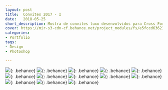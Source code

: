 ```yaml
---
layout: post
title:  Convites 2017 - I
date:   2018-05-25
short_description: Mostra de convites luxo desenvolvidos para Cross Formaturas no ano de 2017.
cover: https://mir-s3-cdn-cf.behance.net/project_modules/fs/e5fccd63621027.5ab7ca0646db9.png
categories:
- Portfolio
tags:
- Design
- Photoshop

---
```


![](https://mir-s3-cdn-cf.behance.net/project_modules/fs/fb0fd263621027.5ab7ca0647a8c.png){: .behance}
![](https://mir-s3-cdn-cf.behance.net/project_modules/fs/e7a44963621027.5ab7ccba48a8c.png){: .behance}
![](https://mir-s3-cdn-cf.behance.net/project_modules/fs/f934dd63621027.5ab7ca0646714.png){: .behance}
![](https://mir-s3-cdn-cf.behance.net/project_modules/fs/c7ec3663621027.5ab7ca064757c.png){: .behance}
![](https://mir-s3-cdn-cf.behance.net/project_modules/fs/caa7e763621027.5ab7ca0645ded.png){: .behance}
![](https://mir-s3-cdn-cf.behance.net/project_modules/fs/ff39c963621027.5ab7ca0646323.png){: .behance}
![](https://mir-s3-cdn-cf.behance.net/project_modules/fs/e5fccd63621027.5ab7ca0646db9.png){: .behance}
![](https://mir-s3-cdn-cf.behance.net/project_modules/fs/c1541563621027.5ab7ca0645860.png){: .behance}
![](https://mir-s3-cdn-cf.behance.net/project_modules/fs/4121ce63621027.5ab7ca0648454.png){: .behance}
![](https://mir-s3-cdn-cf.behance.net/project_modules/fs/e2121363621027.5ab7ca06472b1.png){: .behance}
![](https://mir-s3-cdn-cf.behance.net/project_modules/fs/1ed59963621027.5ab7ca0647f67.png){: .behance}
![](https://mir-s3-cdn-cf.behance.net/project_modules/fs/c4149c63621027.5ab7ca0645b1b.png){: .behance}
![](https://mir-s3-cdn-cf.behance.net/project_modules/fs/1ac8c563621027.5ab7ca064525f.png){: .behance}



